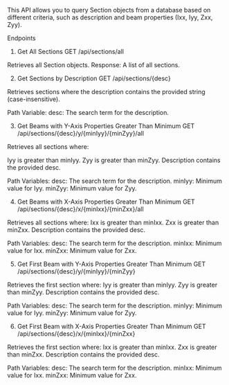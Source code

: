 This API allows you to query Section objects from a database based on different criteria, such as description and beam properties (Ixx, Iyy, Zxx, Zyy).

Endpoints

1. Get All Sections
  GET /api/sections/all

  Retrieves all Section objects.
  Response: A list of all sections.

2. Get Sections by Description
  GET /api/sections/{desc}

  Retrieves sections where the description contains the provided string (case-insensitive).

  Path Variable:
  desc: The search term for the description.


3. Get Beams with Y-Axis Properties Greater Than Minimum
  GET /api/sections/{desc}/y/{minIyy}/{minZyy}/all

  Retrieves all sections where:

  Iyy is greater than minIyy.
  Zyy is greater than minZyy.
  Description contains the provided desc.

  Path Variables:
  desc: The search term for the description.
  minIyy: Minimum value for Iyy.
  minZyy: Minimum value for Zyy.


4. Get Beams with X-Axis Properties Greater Than Minimum
  GET /api/sections/{desc}/x/{minIxx}/{minZxx}/all
  
  Retrieves all sections where:
  Ixx is greater than minIxx.
  Zxx is greater than minZxx.
  Description contains the provided desc.
  
  Path Variables:
  desc: The search term for the description.
  minIxx: Minimum value for Ixx.
  minZxx: Minimum value for Zxx.


5. Get First Beam with Y-Axis Properties Greater Than Minimum
  GET /api/sections/{desc}/y/{minIyy}/{minZyy}
  
  Retrieves the first section where:
  Iyy is greater than minIyy.
  Zyy is greater than minZyy.
  Description contains the provided desc.
  
  Path Variables:
  desc: The search term for the description.
  minIyy: Minimum value for Iyy.
  minZyy: Minimum value for Zyy.


6. Get First Beam with X-Axis Properties Greater Than Minimum
  GET /api/sections/{desc}/x/{minIxx}/{minZxx}
  
  Retrieves the first section where:
  Ixx is greater than minIxx.
  Zxx is greater than minZxx.
  Description contains the provided desc.
  
  Path Variables:
  desc: The search term for the description.
  minIxx: Minimum value for Ixx.
  minZxx: Minimum value for Zxx.
